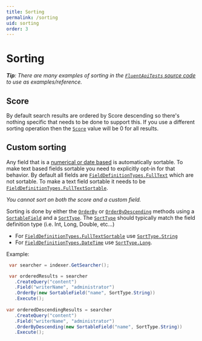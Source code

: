 ```yaml
---
title: Sorting
permalink: /sorting
uid: sorting
order: 3
---
```


Sorting
===

_**Tip**: There are many examples of sorting in the [`FluentApiTests` source code](https://github.com/Shazwazza/Examine/blob/master/src/Examine.Test/Search/FluentApiTests.cs) to use as examples/reference._

## Score

By default search results are ordered by Score descending so there's nothing specific that needs to be done to support this. If you use a different sorting operation then the [`Score`](xref:Examine.ISearchResult#Examine_ISearchResult_Score) value will be 0 for all results.

## Custom sorting

Any field that is a [numerical or date based](https://shazwazza.github.io/Examine/configuration.html#default-value-types) is automatically sortable. To make text based fields sortable you need to explicitly opt-in for that behavior. By default all fields are [`FieldDefinitionTypes.FullText`](https://shazwazza.github.io/Examine/configuration.html#default-value-types) which are not sortable. To make a text field sortable it needs to be [`FieldDefinitionTypes.FullTextSortable`](xref:Examine.FieldDefinitionTypes#Examine_FieldDefinitionTypes_FullTextSortable).

_You cannot sort on both the score and a custom field._

Sorting is done by either the [`OrderBy`](xref:Examine.Search.IOrdering#Examine_Search_IOrdering_OrderBy_Examine_Search_SortableField___) or [`OrderByDescending`](xref:Examine.Search.IOrdering#Examine_Search_IOrdering_OrderByDescending_Examine_Search_SortableField___) methods using a [`SortableField`](xref:Examine.Search.SortableField) and a [`SortType`](xref:Examine.Search.SortType). The [`SortType`](xref:Examine.Search.SortType) should typically match the field definition type (i.e. Int, Long, Double, etc...)

* For [`FieldDefinitionTypes.FullTextSortable`](xref:Examine.FieldDefinitionTypes#Examine_FieldDefinitionTypes_FullTextSortable) use [`SortType.String`](xref:Examine.Search.SortType)
* For [`FieldDefinitionTypes.DateTime`](xref:Examine.FieldDefinitionTypes#Examine_FieldDefinitionTypes_DateTime) use [`SortType.Long`](xref:Examine.Search.SortType).

Example:

```cs
 var searcher = indexer.GetSearcher();

 var orderedResults = searcher
   .CreateQuery("content")
   .Field("writerName", "administrator")
   .OrderBy(new SortableField("name", SortType.String))
   .Execute();
   
var orderedDescendingResults = searcher
   .CreateQuery("content")
   .Field("writerName", "administrator")
   .OrderByDescending(new SortableField("name", SortType.String))
   .Execute();
```
